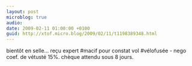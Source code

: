 ```yaml
---
layout: post
microblog: true
audio: 
date: 2009-02-11 01:00:00 +0100
guid: http://xtof.micro.blog/2009/02/11/t1198389348.html
---
```

bientôt en selle... reçu expert #macif pour constat vol  #vélofusée - nego coef. de vétusté 15%. chèque attendu sous 8 jours.
